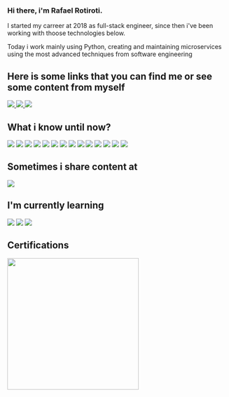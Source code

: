 ### Hi there, i'm Rafael Rotiroti.
<p>I started my carreer at 2018 as full-stack engineer, since then i've been working with thoose technologies below.</p>
<p>Today i work mainly using Python, creating and maintaining microservices using the most advanced techniques from software engineering</p>
<div>
  <h2> Here is some links that you can find me or see some content from myself </h2>
  <a href="https://www.linkedin.com/in/rotirotirafa/" target="_blank">
    <img src="https://img.shields.io/badge/-LinkedIn-%230077B5?style=for-the-badge&logo=linkedin&logoColor=white">
  </a> 
  <a href="mailto:rotirotirafa@gmail.com"  target="_blank">
    <img src="https://img.shields.io/badge/-Gmail-c14438?style=for-the-badge&logo=gmail&logoColor=white">
  </a>
  <a href="https://dev.to/rotirotirafa"  target="_blank">
    <img src="https://img.shields.io/badge/dev.to-0A0A0A?style=for-the-badge&logo=dev.to&logoColor=white">
  </a>
</div>
<div>
  <h2> What i know until now? </h2>
  <img src="https://img.shields.io/badge/Python-14354C?style=for-the-badge&logo=python&logoColor=white">
  <img src="https://img.shields.io/badge/Django-092E20?style=for-the-badge&logo=django&logoColor=white">
  <img src="https://img.shields.io/badge/Flask-000000?style=for-the-badge&logo=flask&logoColor=white">
  <img src="https://img.shields.io/badge/JavaScript-F7DF1E?style=for-the-badge&logo=javascript&logoColor=black">
  <img src="https://img.shields.io/badge/TypeScript-007ACC?style=for-the-badge&logo=typescript&logoColor=white">
  <img src="https://img.shields.io/badge/HTML5-E34F26?style=for-the-badge&logo=html5&logoColor=white">
  <img src="https://img.shields.io/badge/CSS3-1572B6?style=for-the-badge&logo=css3&logoColor=white">
  <img src="https://img.shields.io/badge/PHP-777BB4?style=for-the-badge&logo=php&logoColor=white">
  <img src="https://img.shields.io/badge/Markdown-000000?style=for-the-badge&logo=markdown&logoColor=white">
  <img src="https://img.shields.io/badge/React-20232A?style=for-the-badge&logo=react&logoColor=61DAFB">
  <img src="https://img.shields.io/badge/AngularJS-E23237?style=for-the-badge&logo=angularjs&logoColor=white">
  <img src="https://img.shields.io/badge/Docker-2496ED?style=for-the-badge&logo=docker&logoColor=white">
  <img src="https://img.shields.io/badge/Terraform-7B42BC?style=for-the-badge&logo=terraform&logoColor=white">
  <img src="https://img.shields.io/badge/Laravel-FF2D20?style=for-the-badge&logo=laravel&logoColor=white">
</div>
<div>
  <h2> Sometimes i share content at </h2>
  <a href="https://www.twitch.tv/rafael_rotiroti" target="_blank">
    <img src="https://img.shields.io/badge/Twitch-9146FF?style=for-the-badge&logo=twitch&logoColor=white">
  </a>
<div>
  <h2>I'm currently learning</h2>
  <img src="https://img.shields.io/badge/Java-ED8B00?style=for-the-badge&logo=openjdk&logoColor=white">
  <img src="https://img.shields.io/badge/SpringBoot-6DB33F?style=flat-square&logo=Spring&logoColor=white">
  <img src="https://img.shields.io/badge/Kubernetes-326CE5?style=for-the-badge&logo=Kubernetes&logoColor=white">
  
</div>
<div>
  <h2>Certifications</h2>
  <a href="https://www.credly.com/badges/8ec971c9-3cb8-446c-8a26-27da5f9cf2ed/linked_in?t=rnwq7t">
    <img src="https://images.credly.com/size/680x680/images/00634f82-b07f-4bbd-a6bb-53de397fc3a6/image.png" width="300px">
  </a>
</div>
